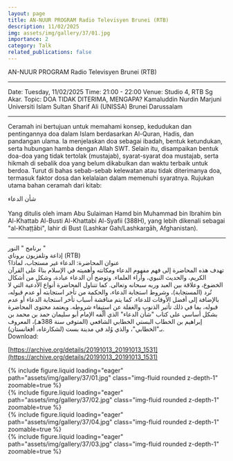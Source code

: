 ```yaml
---
layout: page
title: AN-NUUR PROGRAM Radio Televisyen Brunei (RTB)
description: 11/02/2025
img: assets/img/gallery/37/01.jpg
importance: 2
category: Talk
related_publications: false
---
```


<p class="distill-post-title">AN-NUUR PROGRAM Radio Televisyen Brunei (RTB)</p>

______________________________
Date: Tuesday, 11/02/2025
Time: 21:00 - 22:00 
Venue: Studio 4, RTB Sg Akar.
Topic:
DOA TIDAK DITERIMA, MENGAPA?
Kamaluddin Nurdin Marjuni
Universiti Islam Sultan Sharif Ali (UNISSA)
Brunei Darussalam
______________
Ceramah ini bertujuan untuk memahami konsep, kedudukan dan pentingannya doa dalam Islam berdasarkan Al-Quran, Hadis, dan pandangan ulama. Ia menjelaskan doa sebagai ibadah, bentuk ketundukan, serta hubungan hamba dengan Allah SWT. Selain itu, disampaikan bentuk doa-doa yang tidak tertolak (mustajab), syarat-syarat doa mustajab, serta hikmah di sebalik doa yang belum dikabulkan dan waktu terbaik untuk berdoa. Turut di bahas sebab-sebab kelewatan atau tidak diterimanya doa, termasuk faktor dosa dan kelalaian dalam memenuhi syaratnya.
Rujukan utama bahan ceramah dari kitab:
<div class="rtl"> 
شأن الدعاء
</div><br>
Yang ditulis oleh imam Abu Sulaiman Hamd bin Muhammad bin Ibrahim bin Al-Khattab Al-Busti Al-Khattabi Al-Syafii (388H), yang lebih dikenali sebagai "al-Khaṭṭābi", lahir di Bust (Lashkar Gah/Lashkargāh, Afghanistan).

__________________

<div class="rtl">
برنامج " النور "
<br>
إذاعة وتلفزيون بروناي (RTB)
<br>
عنوان المحاضرة: الدعاء غير مستجاب، لماذا؟
<br>
 تهدف هذه المحاضرة إلى فهم مفهوم الدعاء ومكانته وأهميته في الإسلام بناءً على القرآن الكريم، والحديث النبوي، وآراء العلماء. وتوضح أن الدعاء عبادة، وشكل من أشكال الخضوع، وعلاقة بين العبد وربه سبحانه وتعالى. كما تتناول المحاضرة أنواع الأدعية التي لا تُرد (المستجابة)، وشروط استجابة الدعاء، والحكمة من تأخر استجابته أو عدم قبوله، بالإضافة إلى أفضل الأوقات للدعاء.
كما يتم مناقشة أسباب تأخر استجابة الدعاء أو عدم قبوله، بما في ذلك تأثير الذنوب والغفلة عن استيفاء شروطه.
ويعتمد محتوى المحاضرة بشكل أساسي على كتاب "شأن الدعاء" الذي ألّفه الإمام أبو سليمان حمد بن محمد بن إبراهيم بن الخطاب البستي الخطابي الشافعي (المتوفى سنة 388هـ)، المعروف بـ"الخطابي"، والذي وُلد في مدينة بست (لشكارغاه، أفغانستان).
<br>
</div>
Download:

[https://archive.org/details/20191013_20191013_1531](https://archive.org/details/20191013_20191013_1531)
<div class="row mt-3">
    <div class="col-sm mt-3 mt-md-0">
        {% include figure.liquid loading="eager" path="assets/img/gallery/37/01.jpg" class="img-fluid rounded z-depth-1" zoomable=true %}
    </div>
    <div class="col-sm mt-3 mt-md-0">
        {% include figure.liquid loading="eager" path="assets/img/gallery/37/02.jpg" class="img-fluid rounded z-depth-1" zoomable=true %}
    </div>
</div>
<div class="row mt-3">
    <div class="col-sm mt-3 mt-md-0">
        {% include figure.liquid loading="eager" path="assets/img/gallery/37/04.jpg" class="img-fluid rounded z-depth-1" zoomable=true %}
    </div>
    <div class="col-sm mt-3 mt-md-0">
        {% include figure.liquid loading="eager" path="assets/img/gallery/37/03.jpg" class="img-fluid rounded z-depth-1" zoomable=true %}
    </div>
</div>
